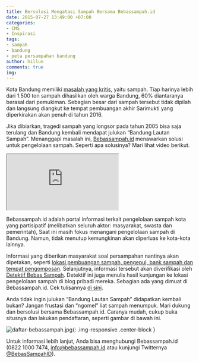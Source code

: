 ```yaml
---
title: Bersolusi Mengatasi Sampah Bersama Bebassampah.id
date: 2015-07-27 13:49:00 +07:00
categories:
- CMS
- Inspirasi
tags:
- sampah
- bandung
- peta persampahan bandung
author: hillun
comments: true
img: 
---
```


Kota Bandung memiliki [masalah yang kritis](https://www.youtube.com/watch?t=73&v=0iEY8lKElqE), yaitu sampah. Tiap harinya lebih dari 1.500 ton sampah dihasilkan oleh warga Bandung, 60% diantaranya berasal dari pemukiman. Sebagian besar dari sampah tersebut tidak dipilah dan langsung diangkut ke tempat pembuangan akhir Sarimukti yang diperkirakan akan penuh di tahun 2016.

Jika dibiarkan, tragedi sampah yang longsor pada tahun 2005 bisa saja terulang dan Bandung kembali mendapat julukan “Bandung Lautan Sampah”. Menanggapi masalah ini, [Bebassampah.id](http://bebassampah.id/) menawarkan solusi untuk pengelolaan sampah. Seperti apa solusinya? Mari lihat video berikut.

<div class="embed-responsive embed-responsive-16by9">
<iframe class="embed-responsive-item" src="https://www.youtube.com/embed/mXYJI1A9e5"></iframe>
</div>

Bebassampah.id adalah portal informasi terkait pengelolaan sampah kota yang partisipatif (melibatkan seluruh aktor: masyarakat, swasta dan pemerintah), Saat ini masih fokus menangani pengelolaan sampah di Bandung. Namun, tidak menutup kemungkinan akan diperluas ke kota-kota lainnya.

Informasi yang diberikan masyarakat soal persampahan nantinya akan dipetakan, seperti [lokasi pembuangan sampah, pengepul, bank sampah dan tempat pengomposan](http://bebassampah.id/?go=peta.list). Selanjutnya, informasi tersebut akan diverifikasi oleh [Detektif Bebas Sampah](http://ciptamedia.org/ada-detektif-di-proyek-peta-persampahan-bandung/). Detektif ini juga menulis hasil kunjungan ke lokasi pengelolaan sampah di blog pribadi mereka. Sebagian ada yang dimuat di Bebassampah.id. Cek tulisannya [di sini](http://bebassampah.id/index.php?go=berita.artikel).

Anda tidak ingin julukan “Bandung Lautan Sampah” didapatkan kembali bukan? Jangan frustasi dan “ngomel” liat sampah menumpuk. Mari dukung dan bersolusi bersama Bebassampah.id. Caranya mudah, cukup buka situsnya dan lakukan pendaftaran, seperti gambar di bawah ini.

![daftar-bebassampah.jpg](/uploads/daftar-bebassampah.jpg){: .img-responsive .center-block }

Untuk informasi lebih lanjut, Anda bisa menghubungi Bebassampah.id (0822 1000 7474, info@bebassampah.id atau kunjungi Twitternya [@BebasSampahID](https://twitter.com/BebasSampahID)).